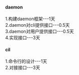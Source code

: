 #### daemon
1.构建daemon框架---1天   
2.daemon对cli提供接口---0.5天   
3.daemon对用户提供接口---0.5天    
4.实现接口---3天     

#### cil
1.命令行的设计---1天    
2.对接接口---3天    


<!--stackedit_data:
eyJoaXN0b3J5IjpbLTEyOTk2ODk5MDQsLTIzMzc5MTQyNl19
-->